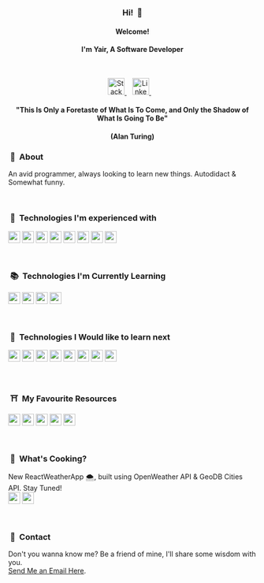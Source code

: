 <h3 align="center">Hi! &nbsp;👋</h3>
<h4 align="center">Welcome!</h4>
<h4 align="center">I'm Yair, A Software Developer</h4>

<br/>

<p align="center">
<a href="https://stackoverflow.com/users/19658198/yair-d">
  <img alt="Stack Overflow" height="34" src="https://upload.wikimedia.org/wikipedia/commons/e/ef/Stack_Overflow_icon.svg" />
</a>
&nbsp;&nbsp;
<a href="https://www.linkedin.com/in/yair-daboul-337945246/">
  <img alt="LinkedIn" height="34" src="https://img.icons8.com/color/50/000000/linkedin.png" />
</a>
&nbsp;&nbsp;&nbsp;
</p>

<h4 align="center">"This Is Only a Foretaste of What Is To Come, and Only the Shadow of What Is Going To Be"</h4>
<h4 align="center">(Alan Turing)</h4>


### &nbsp;💬&nbsp; About

An avid programmer, always looking to learn new things.
Autodidact & Somewhat funny.

<br>

### &nbsp;🚀&nbsp; Technologies I'm experienced with

<p>
<img src="https://img.shields.io/badge/javascript-F7DF1E.svg?&style=for-the-badge&logo=javascript&logoColor=white" height="24"/>
<img src="https://img.shields.io/badge/React-11cafb.svg?&style=for-the-badge&logo=react&logoColor=white" height="24"/>
<img src="https://img.shields.io/badge/node.js-026e00.svg?&style=for-the-badge&logo=node.js&logoColor=white" height="24"/>
<img src="https://img.shields.io/badge/Express-388888.svg?&style=for-the-badge&logo=Express&logoColor=white" height="24"/>
<img src="https://img.shields.io/badge/mongo-10aa50.svg?&style=for-the-badge&logo=mongodb&logoColor=white" height="24"/>
<img src="	https://img.shields.io/badge/MySQL-00000F?style=for-the-badge&logo=mysql&logoColor=white" height="24"/>
<img src="https://img.shields.io/badge/HTML-red.svg?&style=for-the-badge&logo=html5&logoColor=white" height="24"/>
<img src="https://img.shields.io/badge/css-0397e0.svg?&style=for-the-badge&logo=css3&logoColor=white" height="24"/>
</p>

<br>

### &nbsp;📚&nbsp; Technologies I'm Currently Learning

<p>
<img src="https://img.shields.io/badge/Typesctipt-3178C6.svg?&style=for-the-badge&logo=typescript&logoColor=white" height="24"/>
<img src="https://img.shields.io/badge/Redux-764ABC.svg?&style=for-the-badge&logo=redux&logoColor=white" height="24"/>
<img src="https://img.shields.io/badge/React%20Native-11cafb.svg?&style=for-the-badge&logo=react&logoColor=white" height="24"/>
<img src="https://img.shields.io/badge/Heroku-430098?style=for-the-badge&logo=heroku&logoColor=white" height="24"/>
</p>

<br>

### &nbsp;🌠&nbsp; Technologies I Would like to learn next

<p>
<img src="https://img.shields.io/badge/Angular-DD0031?style=for-the-badge&logo=angular&logoColor=white" height="24"/>
<img src="https://img.shields.io/badge/python-blue.svg?&style=for-the-badge&logo=python&logoColor=white" height="24"/>
<img src="https://img.shields.io/badge/Flask-111111.svg?&style=for-the-badge&logo=flask&logoColor=white" height="24"/>
<img src="https://img.shields.io/badge/Vue-41b883.svg?&style=for-the-badge&logo=Vue.js&logoColor=white" height="24"/>
<img src="https://img.shields.io/badge/Java-ED8B00?style=for-the-badge&logo=java&logoColor=white" height="24"/>
<img src="https://img.shields.io/badge/C%20Sharp-239120.svg?&style=for-the-badge&logo=c-sharp&logoColor=white" height="24"/>
<img src="https://img.shields.io/badge/.net-512BD4.svg?&style=for-the-badge&logo=.net&logoColor=white" height="24"/>
<img src="https://img.shields.io/badge/SASS-cf649a.svg?&style=for-the-badge&logo=sass&logoColor=white" height="24"/>
</p>

<br>

### &nbsp;⛩️&nbsp; My Favourite Resources 

<p>
<img src="https://img.shields.io/badge/Udemy-EC5252?style=for-the-badge&logo=Udemy&logoColor=white" height="24"/>
<img src="https://img.shields.io/badge/Coursera-0056D2?style=for-the-badge&logo=Coursera&logoColor=white" height="24"/>
<img src="https://img.shields.io/badge/future%20learn-DE00A5?style=for-the-badge&logo=futurelearn&logoColor=white" height="24"/>
<img src="https://img.shields.io/badge/Freecodecamp-%23123.svg?&style=for-the-badge&logo=freecodecamp&logoColor=green" height="24"/>
<img src="https://img.shields.io/badge/GeeksforGeeks-gray?style=for-the-badge&logo=geeksforgeeks&logoColor=35914c" height="24"/>
</p>

<br>

### &nbsp;🍜&nbsp; What's Cooking? 

<p>
New ReactWeatherApp 🌨️, built using OpenWeather API & GeoDB Cities API. Stay Tuned! <br>
<img src="https://img.shields.io/badge/javascript-F7DF1E.svg?&style=for-the-badge&logo=javascript&logoColor=white" height="24"/>
<img src="https://img.shields.io/badge/React-11cafb.svg?&style=for-the-badge&logo=react&logoColor=white" height="24"/>
</p>

<br>


### &nbsp;🤙&nbsp; Contact

Don't you wanna know me? 
Be a friend of mine,
I'll share some wisdom with you.
<br>
<a href="mailto:yairdaboul@gmail.com">Send Me an Email Here</a>.

